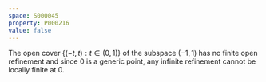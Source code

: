 ```yaml
---
space: S000045
property: P000216
value: false
---
```


The open cover $\{(-t,t): t\in(0,1) \}$ of the subspace $(-1,1)$ has no finite open refinement and since $0$ is a generic point, any infinite refinement cannot be locally finite at $0$.
